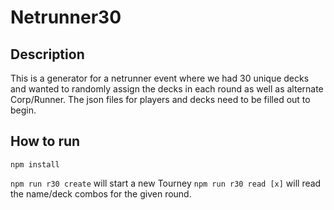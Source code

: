 # Netrunner30
## Description
This is a generator for a netrunner event where we had 30 unique decks and wanted to randomly assign the decks in each round as well as alternate Corp/Runner.
The json files for players and decks need to be filled out to begin.

## How to run
`npm install`

`npm run r30 create` will start a new Tourney
`npm run r30 read [x]` will read the name/deck combos for the given round.
